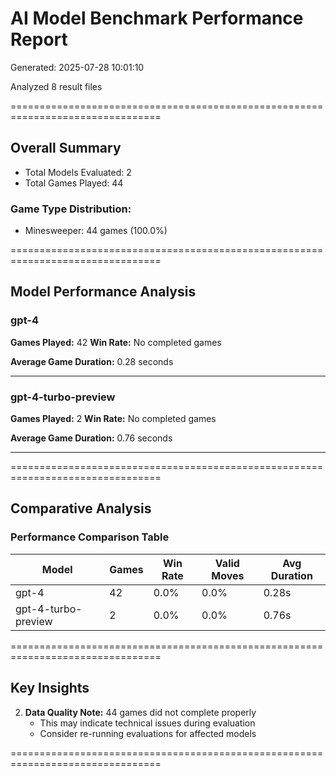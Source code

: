 # AI Model Benchmark Performance Report

Generated: 2025-07-28 10:01:10

Analyzed 8 result files

================================================================================

## Overall Summary

- Total Models Evaluated: 2
- Total Games Played: 44

### Game Type Distribution:
- Minesweeper: 44 games (100.0%)

================================================================================

## Model Performance Analysis

### gpt-4

**Games Played:** 42
**Win Rate:** No completed games

**Average Game Duration:** 0.28 seconds

----------------------------------------

### gpt-4-turbo-preview

**Games Played:** 2
**Win Rate:** No completed games

**Average Game Duration:** 0.76 seconds

----------------------------------------


================================================================================

## Comparative Analysis

### Performance Comparison Table

| Model | Games | Win Rate | Valid Moves | Avg Duration |
|-------|-------|----------|-------------|--------------|
| gpt-4 | 42 | 0.0% | 0.0% | 0.28s |
| gpt-4-turbo-preview | 2 | 0.0% | 0.0% | 0.76s |

================================================================================

## Key Insights


2. **Data Quality Note:** 44 games did not complete properly
   - This may indicate technical issues during evaluation
   - Consider re-running evaluations for affected models

================================================================================
